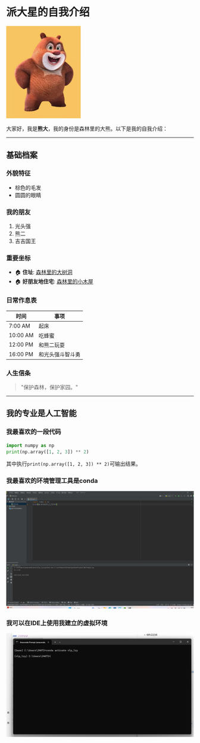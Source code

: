 # 派大星的自我介绍

<img src="https://github.com/stage123456/nlp-src/blob/main/20210526013035_4c036.png" width="200" alt="熊大形象">

大家好，我是**熊大**，我的身份是森林里的大熊。以下是我的自我介绍：

---

## 基础档案 

### 外貌特征 
- 棕色的毛发
- 圆圆的眼睛

### 我的朋友
1. 光头强
2. 熊二
3. 吉吉国王

### 重要坐标
- 🏠 **住址**: [森林里的大树洞](https://baike.baidu.com/item/%E6%AF%94%E5%A5%87%E5%A0%A1/8275168) 
- 🏠 **好朋友地住宅**: [森林里的小木屋](https://baike.baidu.com/item/%E8%9F%B9%E5%A0%A1%E7%8E%8B/8043124)

### 日常作息表
| 时间       | 事项       |
|----------|----------|
| 7:00 AM  | 起床       |
| 10:00 AM | 吃蜂蜜       |
| 12:00 PM | 和熊二玩耍   |
| 16:00 PM | 和光头强斗智斗勇 |

### 人生信条
> "保护森林，保护家园。"
---

## 我的专业是人工智能
### 我最喜欢的一段代码

```python
import numpy as np
print(np.array([1, 2, 3]) ** 2)
```
其中执行`print(np.array([1, 2, 3]) ** 2)`可输出结果。

### 我最喜欢的环境管理工具是conda
<img src="https://github.com/lzy-pan/GitDemo/blob/main/%E5%9B%BE%E7%89%87/%E5%B1%8F%E5%B9%95%E6%88%AA%E5%9B%BE%202025-03-13%20095227.png" width="800" alt="截图一">

### 我可以在IDE上使用我建立的虚拟环境
<img src="https://github.com/lzy-pan/GitDemo/blob/main/%E5%9B%BE%E7%89%87/%E5%B1%8F%E5%B9%95%E6%88%AA%E5%9B%BE%202025-03-20%20100407.png" width="800" alt="截图二">
